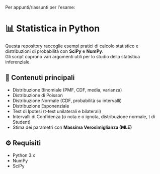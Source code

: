 Per appunti/riassunti per l'esame:


# 📊 Statistica in Python

Questa repository raccoglie esempi pratici di calcolo statistico e distribuzioni di probabilità con **SciPy** e **NumPy**.  
Gli script coprono vari argomenti utili per lo studio della statistica inferenziale.

## 📂 Contenuti principali
- Distribuzione Binomiale (PMF, CDF, media, varianza)
- Distribuzione di Poisson
- Distribuzione Normale (CDF, probabilità su intervalli)
- Distribuzione Esponenziale
- Test di Ipotesi (t-test unilaterali e bilaterali)
- Intervalli di Confidenza (σ nota e σ ignota, distribuzione normale, t di Student)
- Stima dei parametri con **Massima Verosimiglianza (MLE)**

## ⚙️ Requisiti
- Python 3.x
- NumPy
- SciPy


